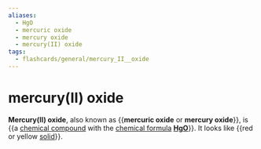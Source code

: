 ```yaml
---
aliases:
  - HgO
  - mercuric oxide
  - mercury oxide
  - mercury(II) oxide
tags:
  - flashcards/general/mercury_II__oxide
---
```


# mercury(II) oxide

__Mercury(II) oxide__, also known as {{__mercuric oxide__ or __mercury oxide__}}, is {{a [chemical compound](chemical%20compound.md) with the [chemical formula](chemical%20formula.md) __[Hg](mercury.md)[O](oxygen.md)__}}. It looks like {{red or yellow [solid](solid.md)}}. <!--SR:!2023-11-24,178,310!2024-12-28,476,310!2023-12-18,87,210-->
